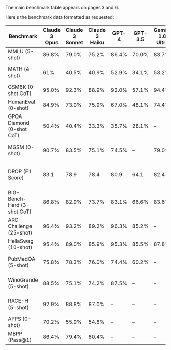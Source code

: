The main benchmark table appears on pages 3 and 6.

Here's the benchmark data formatted as requested:

| Benchmark | Claude 3 Opus | Claude 3 Sonnet | Claude 3 Haiku | GPT-4 | GPT-3.5 | Gemini 1.0 Ultra | Gemini 1.5 Pro | Gemini 1.0 Pro | Source/Reference |
|-----------|---------------|-----------------|----------------|--------|----------|------------------|-----------------|----------------|-----------------|
| MMLU (5-shot) | 86.8% | 79.0% | 75.2% | 86.4% | 70.0% | 83.7% | 81.9% | 71.8% | "Measuring Massive Multitask Language Understanding" |
| MATH (4-shot) | 61% | 40.5% | 40.9% | 52.9% | 34.1% | 53.2% | 58.5% | 32.6% | "Measuring Mathematical Problem Solving With the MATH Dataset" |
| GSM8K (0-shot CoT) | 95.0% | 92.3% | 88.9% | 92.0% | 57.1% | 94.4% | 91.7% | 86.5% | "Training Verifiers to Solve Math Word Problems" |
| HumanEval (0-shot) | 84.9% | 73.0% | 75.9% | 67.0% | 48.1% | 74.4% | 71.9% | 67.7% | "Evaluating Large Language Models Trained on Code" |
| GPQA Diamond (0-shot CoT) | 50.4% | 40.4% | 33.3% | 35.7% | 28.1% | – | – | – | https://arxiv.org/abs/2311.12022 |
| MGSM (0-shot) | 90.7% | 83.5% | 75.1% | 74.5% | – | 79.0% | 88.7% | 63.5% | "Language Models are Multilingual Chain-of-Thought Reasoners" |
| DROP (F1 Score) | 83.1 | 78.9 | 78.4 | 80.9 | 64.1 | 82.4 | 78.9 | 74.1 | "DROP: A Reading Comprehension Benchmark Requiring Discrete Reasoning Over Paragraphs" |
| BIG-Bench-Hard (3-shot CoT) | 86.8% | 82.9% | 73.7% | 83.1% | 66.6% | 83.6% | 84.0% | 75.0% | "Beyond the imitation game: Quantifying and extrapolating the capabilities of language models" |
| ARC-Challenge (25-shot) | 96.4% | 93.2% | 89.2% | 96.3% | 85.2% | – | – | – | "Think you have Solved Question Answering? Try ARC, the AI2 Reasoning Challenge" |
| HellaSwag (10-shot) | 95.4% | 89.0% | 85.9% | 95.3% | 85.5% | 87.8% | 92.5% | 84.7% | "HellaSwag: Can a Machine Really Finish Your Sentence?" |
| PubMedQA (5-shot) | 75.8% | 78.3% | 76.0% | 74.4% | 60.2% | – | – | – | "PubMedQA: A Dataset for Biomedical Research Question Answering" |
| WinoGrande (5-shot) | 88.5% | 75.1% | 74.2% | 87.5% | – | – | – | – | "WinoGrande: An Adversarial Winograd Schema Challenge at Scale" |
| RACE-H (5-shot) | 92.9% | 88.8% | 87.0% | – | – | – | – | – | "RACE: Large-scale ReAding Comprehension Dataset From Examinations" |
| APPS (0-shot) | 70.2% | 55.9% | 54.8% | – | – | – | – | – | "Measuring Coding Challenge Competence With APPS" |
| MBPP (Pass@1) | 86.4% | 79.4% | 80.4% | – | – | – | – | – | "Program Synthesis with Large Language Models" |
